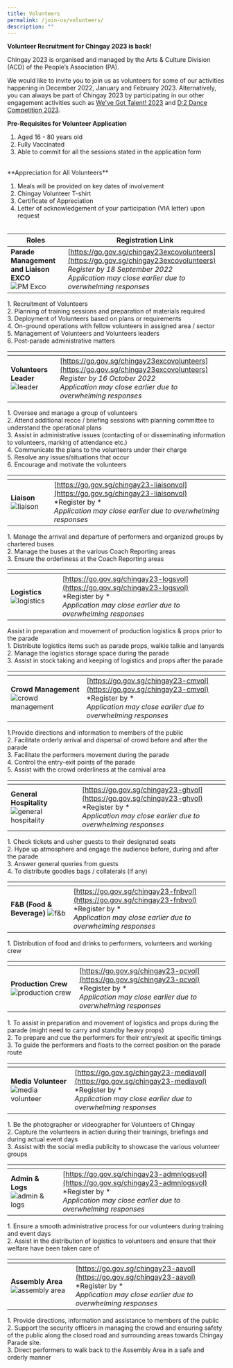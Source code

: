 ```yaml
---
title: Volunteers
permalink: /join-us/volunteers/
description: ""
---
```

**Volunteer Recruitment for Chingay 2023 is back!**<br>

Chingay 2023 is organised and managed by the Arts & Culture Division (ACD) of the People’s Association (PA).

We would like to invite you to join us as volunteers for some of our activities happening in December 2022, January and February 2023. Alternatively, you can always be part of Chingay 2023 by participating in our other engagement activities such as [We've Got Talent! 2023](https://www.chingay.gov.sg/wgt2023) and [D:2 Dance Competition 2023](https://www.chingay.gov.sg/d22023).

**Pre-Requisites for Volunteer Application**

1. Aged 16 - 80 years old 
2. Fully Vaccinated 
3. Able to commit for all the sessions stated in the application form  
 <br>
**Appreciation for All Volunteers**

1. Meals will be provided on key dates of involvement
2. Chingay Volunteer T-shirt
3. Certificate of Appreciation 
4. Letter of acknowledgement of your participation (VIA letter) upon request <br><br>

| Roles </a>  | Registration Link  </a>  |
| ------- | -------- | 
| **Parade Management and Liaison EXCO** ![PM Exco](/images/Volunteers/EXCO.png)      | [https://go.gov.sg/chingay23excovolunteers](https://go.gov.sg/chingay23excovolunteers) <br>*Register by 18 September 2022* <br>*Application may close earlier due to overwhelming responses*      

1\. Recruitment of Volunteers  
2\. Planning of training sessions and preparation of materials required  
3\. Deployment of Volunteers based on plans or requirements  
4\. On-ground operations with fellow volunteers in assigned area / sector  
5\. Management of Volunteers and Volunteers leaders  
6\. Post-parade administrative matters    


|  </a>  | </a>  |
| -------- | -------- | 
| **Volunteers Leader** ![leader](/images/Volunteers/Leader.png)     |          [https://go.gov.sg/chingay23excovolunteers](https://go.gov.sg/chingay23excovolunteers) <br> *Register by 16 October 2022* <br>*Application may close earlier due to overwhelming responses* 

1\. Oversee and manage a group of volunteers  
2\. Attend additional recce / briefing sessions with planning committee to understand the operational plans  
3\. Assist in administrative issues (contacting of or disseminating information to volunteers, marking of attendance etc.)  
4\. Communicate the plans to the volunteers under their charge  
5\. Resolve any issues/situations that occur  
6\. Encourage and motivate the volunteers     




| </a>  |   |
| -------- | -------- | 
| **Liaison** ![liaison](/images/Volunteers/Liaison.png)|   [https://go.gov.sg/chingay23-liaisonvol](https://go.gov.sg/chingay23-liaisonvol) <br> *Register by   *<br>*Application may close earlier due to overwhelming responses*   |          

1\. Manage the arrival and departure of performers and organized groups by chartered buses  
2\. Manage the buses at the various Coach Reporting areas  
3\. Ensure the orderliness at the Coach Reporting areas 

|</a>  | </a>  |
| -------- | -------- | 
|**Logistics** ![logistics](/images/Volunteers/Logistics.png)          | [https://go.gov.sg/chingay23-logsvol](https://go.gov.sg/chingay23-logsvol) <br>*Register by   *<br>*Application may close earlier due to overwhelming responses*    |

Assist in preparation and movement of production logistics & props prior to the parade  
1\. Distribute logistics items such as parade props, walkie talkie and lanyards  
2\. Manage the logistics storage space during the parade  
3\. Assist in stock taking and keeping of logistics and props after the parade  

| </a>  | </a>  |
| -------- | -------- | 
|**Crowd Management** ![crowd management](/images/Volunteers/Crowd%20Management.png) |           [https://go.gov.sg/chingay23-cmvol](https://go.gov.sg/chingay23-cmvol)  <br>*Register by *<br>*Application may close earlier due to overwhelming responses*  |        

1.Provide directions and information to members of the public  
2\. Facilitate orderly arrival and dispersal of crowd before and after the parade  
3\. Facilitate the performers movement during the parade  
4\. Control the entry-exit points of the parade  
5\. Assist with the crowd orderliness at the carnival area      


| </a>  | </a>  |
| -------- | -------- | 
|**General Hospitality** ![general hospitality](/images/Volunteers/General%20Hospitality.png) |      [https://go.gov.sg/chingay23-ghvol](https://go.gov.sg/chingay23-ghvol) <br>*Register by *<br>*Application may close earlier due to overwhelming responses*    |         

1\. Check tickets and usher guests to their designated seats  
2\. Hype up atmosphere and engage the audience before, during and after the parade  
3\. Answer general queries from guests  
4\. To distribute goodies bags / collaterals (if any)      

| </a>  | </a>  |
| -------- | -------- | 
|**F&B (Food & Beverage)** ![f&b](/images/Volunteers/F&B.png)     |     [https://go.gov.sg/chingay23-fnbvol](https://go.gov.sg/chingay23-fnbvol)  <br>*Register by *<br>*Application may close earlier due to overwhelming responses*   |

1\. Distribution of food and drinks to performers, volunteers and working crew    

| </a>  | </a>  |
| -------- | -------- | 
| **Production Crew**![production crew](/images/Volunteers/Production%20Crew.png)    |        [https://go.gov.sg/chingay23-pcvol](https://go.gov.sg/chingay23-pcvol) <br>*Register by *<br>*Application may close earlier due to overwhelming responses*     |       

1\. To assist in preparation and movement of logistics and props during the parade (might need to carry and standby heavy props)  
2\. To prepare and cue the performers for their entry/exit at specific timings  
3\. To guide the performers and floats to the correct position on the parade route    

| </a>  | </a>  |
| -------- | -------- | 
| **Media Volunteer**![media volunteer](/images/Volunteers/Media.png)          |         [https://go.gov.sg/chingay23-mediavol](https://go.gov.sg/chingay23-mediavol)  <br>*Register by *<br>*Application may close earlier due to overwhelming responses*   |

1\. Be the photographer or videographer for Volunteers of Chingay  
2\. Capture the volunteers in action during their trainings, briefings and during actual event days  
3\. Assist with the social media publicity to showcase the various volunteer groups     

| </a>  | </a>  |
| -------- | -------- | 
| **Admin & Logs**![admin & logs](/images/Volunteers/Admin%20&%20Logs.png)       |       [https://go.gov.sg/chingay23-admnlogsvol](https://go.gov.sg/chingay23-admnlogsvol) <br>*Register by *<br>*Application may close earlier due to overwhelming responses*   |    

1\. Ensure a smooth administrative process for our volunteers during training and event days  
2\. Assist in the distribution of logistics to volunteers and ensure that their welfare have been taken care of     


| </a>  | </a>  |
| -------- | -------- | 
| **Assembly Area**![assembly area](/images/Volunteers/Assembly%20Area.png)          |         [https://go.gov.sg/chingay23-aavol](https://go.gov.sg/chingay23-aavol) <br>*Register by *<br>*Application may close earlier due to overwhelming responses*   |

1\. Provide directions, information and assistance to members of the public  
2\. Support the security officers in managing the crowd and ensuring safety of the public along the closed road and surrounding areas towards Chingay Parade site.  
3\. Direct performers to walk back to the Assembly Area in a safe and orderly manner    